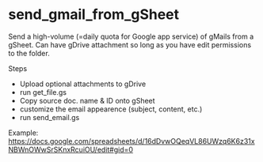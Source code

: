 # send_gmail_from_gSheet
Send a high-volume (=daily quota for Google app service) of gMails from a gSheet. Can have gDrive attachment so long as you have edit permissions to the folder.

Steps </br>
- Upload optional attachments to gDrive </br>
- run get_file.gs </br>
- Copy source doc. name & ID onto gSheet </br>
- customize the email appearence (subject, content, etc.) </br>
- run send_email.gs </br>

Example: https://docs.google.com/spreadsheets/d/16dDvwOQeqVL86UWzq6K6z31xNBWnOWwSrSKnxRcuiOU/edit#gid=0
